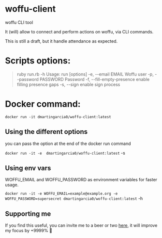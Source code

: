 # woffu-client
woffu CLI tool

It (will) allow to connect and perform actions on woffu, via CLI commands.

This is still a draft, but it handle attendance as expected.

# Scripts options:

> ruby run.rb -h
  Usage: run [options]
    -e, --email EMAIL                Woffu user
    -p, --password PASSWORD          Password
    -f, --fill-empty-presence        enable filling presence gaps
    -s, --sign                       enable sign process

# Docker command:
`docker run -it dmartingarcia0/woffu-client:latest`

## Using the different options

you can pass the option at the end of the docker run command

`docker run -it -e  dmartingarcia0/woffu-client:latest` -s

## Using env vars
WOFFU_EMAIL and WOFFU_PASSWORD as environment variables for faster usage.

`docker run -it -e WOFFU_EMAIL=example@example.org -e WOFFU_PASSWORD=supersecret dmartingarcia0/woffu-client:latest` -h

## Supporting me
If you find this useful, you can invite me to a beer or two [here](https://www.buymeacoffee.com/dmartingarcia0), it will improve my focus by +9999% :beers:

